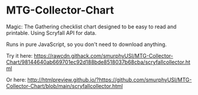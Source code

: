 # MTG-Collector-Chart
Magic: The Gathering checklist chart designed to be easy to read and printable.  Using Scryfall API for data.


Runs in pure JavaScript, so you don't need to download anything.

Try it here:
https://rawcdn.githack.com/smurphyUSI/MTG-Collector-Chart/98144640ab669701ec92d188bde8518037b68cba/scryfallcollector.html

Or here:
http://htmlpreview.github.io/?https://github.com/smurphyUSI/MTG-Collector-Chart/blob/main/scryfallcollector.html
